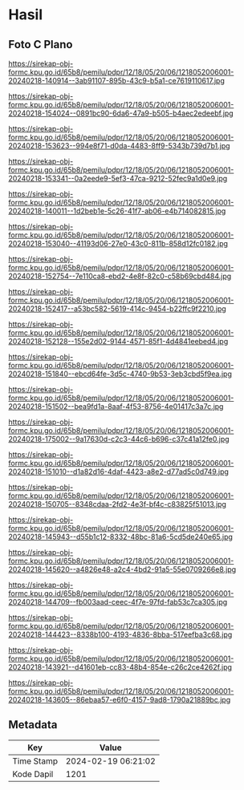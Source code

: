 # Hasil

## Foto C Plano

https://sirekap-obj-formc.kpu.go.id/65b8/pemilu/pdpr/12/18/05/20/06/1218052006001-20240218-140914--3ab91107-895b-43c9-b5a1-ce7619110617.jpg

https://sirekap-obj-formc.kpu.go.id/65b8/pemilu/pdpr/12/18/05/20/06/1218052006001-20240218-154024--0891bc90-6da6-47a9-b505-b4aec2edeebf.jpg

https://sirekap-obj-formc.kpu.go.id/65b8/pemilu/pdpr/12/18/05/20/06/1218052006001-20240218-153623--994e8f71-d0da-4483-8ff9-5343b739d7b1.jpg

https://sirekap-obj-formc.kpu.go.id/65b8/pemilu/pdpr/12/18/05/20/06/1218052006001-20240218-153341--0a2eede9-5ef3-47ca-9212-52fec9a1d0e9.jpg

https://sirekap-obj-formc.kpu.go.id/65b8/pemilu/pdpr/12/18/05/20/06/1218052006001-20240218-140011--1d2beb1e-5c26-41f7-ab06-e4b714082815.jpg

https://sirekap-obj-formc.kpu.go.id/65b8/pemilu/pdpr/12/18/05/20/06/1218052006001-20240218-153040--41193d06-27e0-43c0-811b-858d12fc0182.jpg

https://sirekap-obj-formc.kpu.go.id/65b8/pemilu/pdpr/12/18/05/20/06/1218052006001-20240218-152754--7e110ca8-ebd2-4e8f-82c0-c58b69cbd484.jpg

https://sirekap-obj-formc.kpu.go.id/65b8/pemilu/pdpr/12/18/05/20/06/1218052006001-20240218-152417--a53bc582-5619-414c-9454-b22ffc9f2210.jpg

https://sirekap-obj-formc.kpu.go.id/65b8/pemilu/pdpr/12/18/05/20/06/1218052006001-20240218-152128--155e2d02-9144-4571-85f1-4d4841eebed4.jpg

https://sirekap-obj-formc.kpu.go.id/65b8/pemilu/pdpr/12/18/05/20/06/1218052006001-20240218-151840--ebcd64fe-3d5c-4740-9b53-3eb3cbd5f9ea.jpg

https://sirekap-obj-formc.kpu.go.id/65b8/pemilu/pdpr/12/18/05/20/06/1218052006001-20240218-151502--bea9fd1a-8aaf-4f53-8756-4e01417c3a7c.jpg

https://sirekap-obj-formc.kpu.go.id/65b8/pemilu/pdpr/12/18/05/20/06/1218052006001-20240218-175002--9a17630d-c2c3-44c6-b696-c37c41a12fe0.jpg

https://sirekap-obj-formc.kpu.go.id/65b8/pemilu/pdpr/12/18/05/20/06/1218052006001-20240218-151010--d1a82d16-4daf-4423-a8e2-d77ad5c0d749.jpg

https://sirekap-obj-formc.kpu.go.id/65b8/pemilu/pdpr/12/18/05/20/06/1218052006001-20240218-150705--8348cdaa-2fd2-4e3f-bf4c-c83825f51013.jpg

https://sirekap-obj-formc.kpu.go.id/65b8/pemilu/pdpr/12/18/05/20/06/1218052006001-20240218-145943--d55b1c12-8332-48bc-81a6-5cd5de240e65.jpg

https://sirekap-obj-formc.kpu.go.id/65b8/pemilu/pdpr/12/18/05/20/06/1218052006001-20240218-145620--a4826e48-a2c4-4bd2-91a5-55e0709266e8.jpg

https://sirekap-obj-formc.kpu.go.id/65b8/pemilu/pdpr/12/18/05/20/06/1218052006001-20240218-144709--fb003aad-ceec-4f7e-97fd-fab53c7ca305.jpg

https://sirekap-obj-formc.kpu.go.id/65b8/pemilu/pdpr/12/18/05/20/06/1218052006001-20240218-144423--8338b100-4193-4836-8bba-517eefba3c68.jpg

https://sirekap-obj-formc.kpu.go.id/65b8/pemilu/pdpr/12/18/05/20/06/1218052006001-20240218-143921--d41601eb-cc83-48b4-854e-c26c2ce4262f.jpg

https://sirekap-obj-formc.kpu.go.id/65b8/pemilu/pdpr/12/18/05/20/06/1218052006001-20240218-143605--86ebaa57-e6f0-4157-9ad8-1790a21889bc.jpg


## Metadata

| Key        | Value               |
| ---------- | ------------------- |
| Time Stamp | 2024-02-19 06:21:02 |
| Kode Dapil | 1201                |



